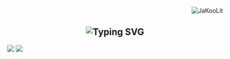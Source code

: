<p align="right"> <img src="https://komarev.com/ghpvc/?username=FranciszekaMateu&label=Profile%20views&color=0e75b6&size=24&style=flat" alt="JaKooLit" /> </p>
<h2 align="center">
<img src="https://readme-typing-svg.herokuapp.com?font=Anta&size=30&pause=1000&color=F75822&random=false&width=435&lines=Hello+There!+I'mFran" alt="Typing SVG" /></h2>

![](http://github-profile-summary-cards.vercel.app/api/cards/profile-details?username=FranciszekaMateu&theme=calm)
![](http://github-profile-summary-cards.vercel.app/api/cards/repos-per-language?username=FranciszekaMateu&theme=calm)
<!--
**FranciszekaMateu/FranciszekaMateu** is a ✨ _special_ ✨ repository because its `README.md` (this file) appears on your GitHub profile.

Here are some ideas to get you started:

- 🔭 I’m currently working on ...
- 🌱 I’m currently learning ...
- 👯 I’m looking to collaborate on ...
- 🤔 I’m looking for help with ...
- 💬 Ask me about ...
- 📫 How to reach me: ...
- 😄 Pronouns: ...
- ⚡ Fun fact: ...
-->
